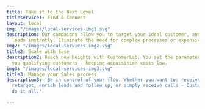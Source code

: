 ```yaml
---
title: Take it to the Next Level
titleservice1: Find & Connect
layout: local
img: "/images/local-services-img1.svg"
description: Our campaigns allow you to target your ideal customer, and receive real
  leads instantly. Eliminate the need for complex processes or expensive software.
img2: "/images/local-services-img2.svg"
title2: Scale with Ease
description2: Reach new heights with CustomerLab. You set the parameters, we find
  you qualifying customers - keeping acquisition costs low.
img3: "/images/local-services-img3.svg"
title3: Manage your Sales process
description3: 'Be in control of your flow. Whether you want to: receive transfers,
  retarget, enrich leads and follow up, or simply receive calls - CustomerLab can
  do it all.'

---
```

